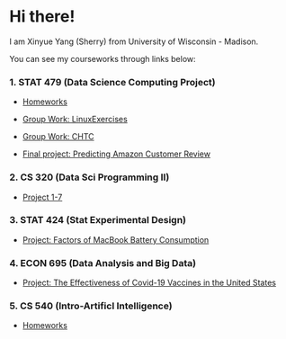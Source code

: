 # Hi there!

I am Xinyue Yang (Sherry) from University of Wisconsin - Madison. 

You can see my courseworks through links below:

### 1. STAT 479 (Data Science Computing Project)

* [Homeworks](https://github.com/xyang467/STAT479homework)

* [Group Work: LinuxExercises](https://github.com/xyang467/LinuxExercises)

* [Group Work: CHTC](https://github.com/gjsorrell/stat479-project3)

* [Final project: Predicting Amazon Customer Review](https://github.com/gjsorrell/stat479-final-project)


### 2. CS 320 (Data Sci Programming II)

* [Project 1-7](https://github.com/xyang467/CS320)

### 3. STAT 424 (Stat Experimental Design)

* [Project: Factors of MacBook Battery Consumption](https://github.com/xyang467/STAT424)

### 4. ECON 695 (Data Analysis and Big Data)

* [Project: The Effectiveness of Covid-19 Vaccines in the United States](https://github.com/xyang467/ECON695)

### 5. CS 540 (Intro-Artificl Intelligence)

* [Homeworks](https://github.com/xyang467/CS540)

<!---
xyang467/xyang467 is a ✨ special ✨ repository because its `README.md` (this file) appears on your GitHub profile.
You can click the Preview link to take a look at your changes.
--->
